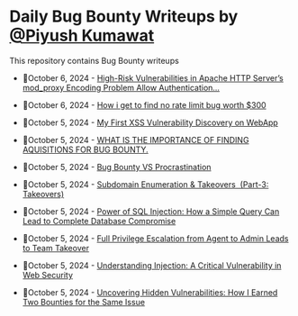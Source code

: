 # Daily Bug Bounty Writeups by [@Piyush Kumawat](https://twitter.com/piyush_supiy) 
This repository contains Bug Bounty writeups

<!-- BLOG-POST-LIST:START -->
 - 💯October 6, 2024 - [High-Risk Vulnerabilities in Apache HTTP Server’s mod_proxy Encoding Problem Allow Authentication…](https://infosecwriteups.com/high-risk-vulnerabilities-in-apache-http-servers-mod-proxy-encoding-problem-allow-authentication-cbe8d422738d?source=rss------bug_bounty-5) 

 - 💯October 6, 2024 - [How i get to find no rate limit bug worth $300](https://medium.com/@sreejihkn43073/how-i-get-to-find-no-rate-limit-bug-worth-300-5036b0abbc7f?source=rss------bug_bounty-5) 

 - 💯October 5, 2024 - [My First XSS Vulnerability Discovery on WebApp](https://medium.com/@sultonhasan017/my-first-xss-vulnerability-discovery-on-webapp-60cfad40f67a?source=rss------bug_bounty-5) 

 - 💯October 5, 2024 - [WHAT IS THE IMPORTANCE OF FINDING AQUISITIONS FOR BUG BOUNTY.](https://osintteam.blog/what-is-the-importance-of-finding-aquisitions-for-bug-bounty-02688ef90553?source=rss------bug_bounty-5) 

 - 💯October 5, 2024 - [Bug Bounty VS Procrastination](https://osintteam.blog/bug-bounty-vs-procrastination-66fadc0a3ace?source=rss------bug_bounty-5) 

 - 💯October 5, 2024 - [Subdomain Enumeration &amp; Takeovers 
&lpar;Part-3: Takeovers&rpar;](https://medium.com/@bitthr3at/subdomain-enumeration-takeovers-part-3-takeovers-e5c2b66be7fa?source=rss------bug_bounty-5) 

 - 💯October 5, 2024 - [Power of SQL Injection: How a Simple Query Can Lead to Complete Database Compromise](https://cyberw1ng.medium.com/power-of-sql-injection-how-a-simple-query-can-lead-to-complete-database-compromise-11ddbefd9e9a?source=rss------bug_bounty-5) 

 - 💯October 5, 2024 - [Full Privilege Escalation from Agent to Admin Leads to Team Takeover](https://medium.com/@abdelrahman0x01/full-privilege-escalation-from-agent-to-admin-leads-to-team-takeover-2819507af2f1?source=rss------bug_bounty-5) 

 - 💯October 5, 2024 - [Understanding Injection: A Critical Vulnerability in Web Security](https://medium.com/@mrutunjayasenapati0/understanding-injection-a-critical-vulnerability-in-web-security-7c5c5b692958?source=rss------bug_bounty-5) 

 - 💯October 5, 2024 - [Uncovering Hidden Vulnerabilities: How I Earned Two Bounties for the Same Issue](https://medium.com/@milanjain7906/uncovering-hidden-vulnerabilities-how-i-earned-two-bounties-for-the-same-issue-f55cf960110d?source=rss------bug_bounty-5) 
<!-- BLOG-POST-LIST:END -->
